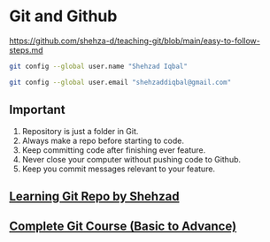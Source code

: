 # Git and Github

https://github.com/shehza-d/teaching-git/blob/main/easy-to-follow-steps.md

```bash
git config --global user.name "Shehzad Iqbal"

git config --global user.email "shehzaddiqbal@gmail.com"
```

## Important

1. Repository is just a folder in Git.
1. Always make a repo before starting to code.
1. Keep committing code after finishing ever feature.
1. Never close your computer without pushing code to Github.
1. Keep you commit messages relevant to your feature.

## [Learning Git Repo by Shehzad](https://github.com/shehza-d/teaching-git)

## [Complete Git Course (Basic to Advance)](https://www.youtube.com/playlist?list=PLKueo-cldy_HjRnPUL4G3pWHS7FREAizF)

<!-- ## Points
- initialize mean setting-up the ground before starting something.
- cli vs gui
- repo
- working directory
- [Multiple Backups](https://git-scm.com/about/distributed) -->
